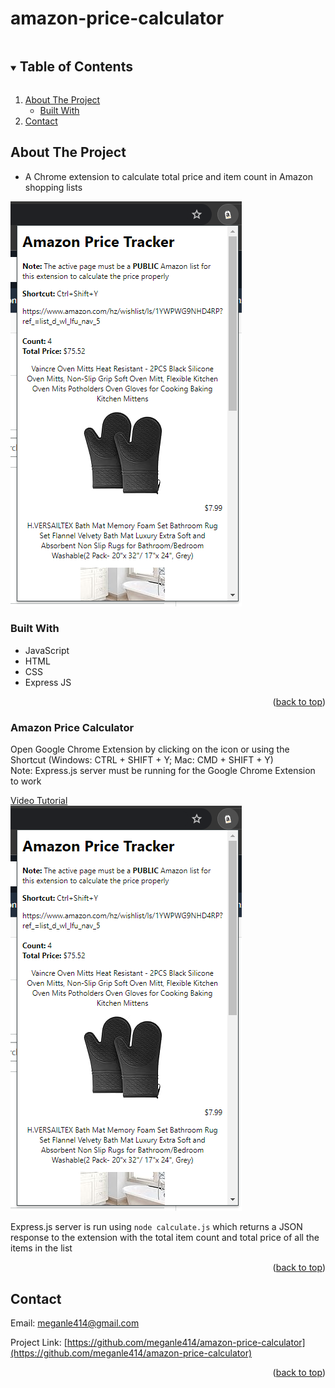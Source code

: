# amazon-price-calculator
<!-- TABLE OF CONTENTS -->
<details open="open">
  <summary><h2 style="display: inline-block">Table of Contents</h2></summary>
  <ol>
    <li>
      <a href="#about-the-project">About The Project</a>
      <ul>
        <li><a href="#built-with">Built With</a></li>
      </ul>
    </li>
    <li><a href="#contact">Contact</a></li>
  </ol>
</details>

<!-- ABOUT THE PROJECT -->
## About The Project

* A Chrome extension to calculate total price and item count in Amazon shopping lists

<img src="images/extension.png">

### Built With

* JavaScript
* HTML
* CSS
* Express JS

<p align="right">(<a href="#amazon-price-calculator">back to top</a>)</p>

### Amazon Price Calculator

Open Google Chrome Extension by clicking on the icon or using the Shortcut (Windows: CTRL + SHIFT + Y; Mac: CMD + SHIFT + Y)<br>
Note: Express.js server must be running for the Google Chrome Extension to work

[Video Tutorial](https://github.com/meganle414/amazon-price-calculator/assets/66089268/427ab79b-6734-48cc-af98-a94fbd16289a)<br>
![Screenshot](https://github.com/meganle414/amazon-price-calculator/blob/main/images/extension.png?raw=true)

Express.js server is run using
```node calculate.js```
which returns a JSON response to the extension with the total item count and total price of all the items in the list

<p align="right">(<a href="#amazon-price-calculator">back to top</a>)</p>

<!-- CONTACT -->
## Contact

Email: meganle414@gmail.com

Project Link: [https://github.com/meganle414/amazon-price-calculator](https://github.com/meganle414/amazon-price-calculator)

[linkedin-url]: https://linkedin.com/in/meganle414/

<p align="right">(<a href="#amazon-price-calculator">back to top</a>)</p>